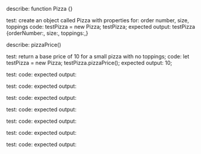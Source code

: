 describe: function Pizza {}

test: create an object called Pizza with properties for: order number, size, toppings
code: testPizza = new Pizza;
      testPizza;
expected output: testPizza {orderNumber:, size:, toppings:,}

describe: pizzaPrice()

test: return a base price of 10 for a small pizza with no toppings;
code: let testPizza = new Pizza;
      testPizza.pizzaPrice();
expected output: 10;

test: 
code: 
expected output: 

test: 
code: 
expected output: 

test: 
code: 
expected output: 

test: 
code: 
expected output: 

test: 
code: 
expected output: 

test: 
code: 
expected output: 

test: 
code: 
expected output: 
